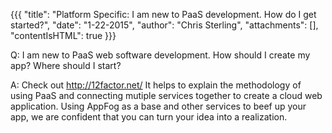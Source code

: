 {{{
  "title": "Platform Specific: I am new to PaaS development. How do I get started?",
  "date": "1-22-2015",
  "author": "Chris Sterling",
  "attachments": [],
  "contentIsHTML": true
}}}

<p>Q: I am new to PaaS web software development. How should I create my app? Where should I start? </p>
<p>A: Check out <a href="http://12factor.net/">http://12factor.net/</a> It helps to explain the methodology of using PaaS and connecting mutiple services together to create a cloud web application. Using AppFog as a base and other services to beef up your app, we are confident that you can turn your idea into a realization.</p>
